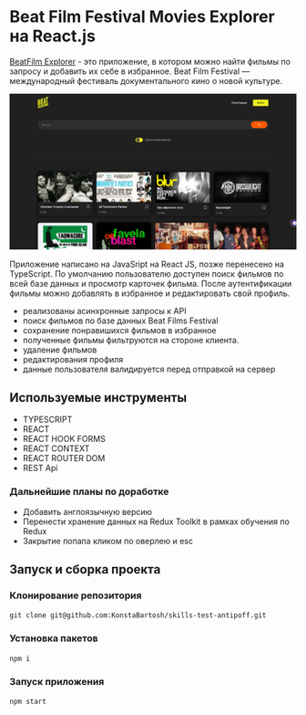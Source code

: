 # Beat Film Festival Movies Explorer на React.js

[BeatFilm Explorer](https://konstabartosh.github.io/movies-explorer-frontend/) - это приложение, в котором можно найти фильмы по запросу и добавить их себе в избранное. Beat Film Festival — международный фестиваль документального кино о новой культуре.

![BeatFilm Explorer](./public/images/thumbnail.png)

Приложение написано на JavaSript на React JS, позже перенесено на TypeScript.
По умолчанию пользователю доступен поиск фильмов по всей базе данных и просмотр карточек фильма. После аутентификации фильмы можно добавлять в избранное и редактировать свой профиль.

- реализованы асинхронные запросы к API
- поиск фильмов по базе данных Beat Films Festival
- сохранение понравишихся фильмов в избранное
- полученные фильмы фильтруются на стороне клиента.
- удаление фильмов
- редактирования профиля
- данные пользователя валидируется перед отправкой на сервер

## Используемые инструменты

- TYPESCRIPT
- REACT
- REACT HOOK FORMS
- REACT CONTEXT
- REACT ROUTER DOM
- REST Api

### Дальнейшие планы по доработке

- Добавить англоязычную версию
- Перенести хранение данных на Redux Toolkit в рамках обучения по Redux
- Закрытие попапа кликом по оверлею и esc

## Запуск и сборка проекта

### Клонирование репозитория

```shell
git clone git@github.com:KonstaBartosh/skills-test-antipoff.git
```

### Установка пакетов

```shell
npm i
```

### Запуск приложения

```shell
npm start
```